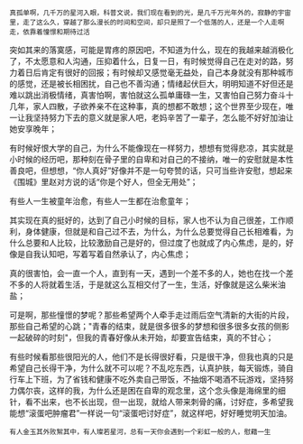 ```
真孤单啊，几千万的星河入眼，科普文说，我们现在看到的光，是几千万光年外的，寂静的宇宙里，走了这么久，穿越了那么漫长的时间和空间，却只是照了一个低落的人，还是一个人走啊走，依靠着憧憬和期待过活
```

突如其来的落寞感，可能是胃疼的原因吧，不知道为什么，现在的我越来越消极化了，不太愿意和人沟通，压抑着什么，日复一日，有时候觉得自己在走对的路，努力着日后肯定有很好的回报；有时候却又感觉毫无益处，自己本身就没有那种城市的感觉，还是被长相困扰，自己也不善沟通；情绪起伏巨大，明明知道不好但还是难以跳出消极情绪，真害怕啊，害怕就这么孤单庸碌一生，又害怕自己努力奋斗十几年，家人四散，子欲养亲不在这种事，真的想都不敢想；这个世界至少现在，唯一让我坚持努力下去的意义就是家人吧，老妈辛苦了一辈子，怎么能不好好加油让她安享晚年；

有时候好恨大学的自己，为什么不能像现在一样努力，想想有觉得悲凉，其实就是小时候的经历吧，那种刻在骨子里的自卑和对自己的不接纳，唯一的安慰就是本性善良吧，但想想，“你人真好”好像并不是一句夸赞的话，只可当些许安慰，想起来《围城》里赵对方说的话“你是个好人，但全无用处”；

有些人一生被童年治愈，有些人一生都在治愈童年；

其实现在真的挺好的，达到了自己小时候的目标，家人也不认为自己很差，工作顺利，身体健康，但就是和自己过不去，为什么，为什么总要觉得自己长相难看，为什么总要和人比较，比较激励自己是好的，但过度了也就成了内心焦虑，是的，好像是自我认知吧，写着写着自然承认了，内心焦虑；

真的很害怕，会一直一个人，直到有一天，遇到一个差不多的人，她也在找一个差不多的人将就着生活，于是就这么互相交付了一生，生活，好像就是这么柴米油盐；

可是啊，那些憧憬的梦呢？那些希望两个人牵手走过雨后空气清新的大街的片段，那些自己希望的心跳；"青春的结束，就是很多很多的梦想和很多很多女孩的侧影一起破碎的时刻"，但我的青春好像从未开始，却要宣告结束，真的不甘心；

有些时候看那些很阳光的人，他们不是长得很好看，只是很干净，但我也真的只是希望自己长得干净，为什么就不可以呢？不乱吃东西，认真护肤，每天锻炼，骑自行车上下班，为了省钱和健康不吃外卖自己带饭，不抽烟不喝酒不玩游戏，坚持努力偶尔丧，这样的我，为什么还是困在自卑的观念里，这个念头像是海绵里的细针，看不出来，也不长出现，但一出现，就给人带来刺骨的痛，讨好症，多希望我能想“滚蛋吧肿瘤君”一样说一句“滚蛋吧讨好症”，就这样吧，好好睡觉明天加油。

```
有人金玉其外败絮其中，有人璨若星河，总有一天你会遇到一个彩虹一般的人，慰藉一生
```

